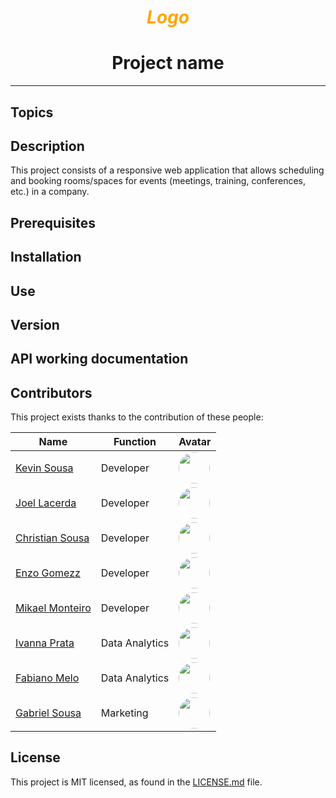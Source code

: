 <h1 align="center" style="color:orange"> <i>Logo</i> </h1>

<h1 align="center"> Project name </h1>

---

## Topics

## Description

This project consists of a responsive web application that allows scheduling and booking rooms/spaces for events (meetings, training, conferences, etc.) in a company.



## Prerequisites


## Installation

## Use

## Version

## API working documentation

## Contributors

This project exists thanks to the contribution of these people:

| Name | Function | Avatar |
| --- | --- | --- |
| <a href="https://github.com/kevinDsousa">Kevin Sousa</a> | Developer |  <a href="https://github.com/kevinDsousa"><img src="https://github.com/kevinDsousa.png" width="50" style="border-radius:50%"></a> |
| <a href="https://github.com/joellacerda">Joel Lacerda</a> | Developer | <a href="https://github.com/joellacerda"><img src="https://github.com/joellacerda.png" width="50" style="border-radius:50%"></a> |
| <a href="https://github.com/christiansousadev">Christian Sousa</a> | Developer | <a href="https://github.com/christiansousadev"><img src="https://github.com/christiansousadev.png" width="50" style="border-radius:50%"></a> |
| <a href="https://github.com/enzogomezz">Enzo Gomezz</a> | Developer | <a href="https://github.com/enzogomezz"><img src="https://github.com/enzogomezz.png" width="50" style="border-radius:50%"></a> |
| <a href="https://github.com/mikaelmonteirodev">Mikael Monteiro</a> |Developer | <a href="https://github.com/mikaelmonteirodev"><img src="https://github.com/mikaelmonteirodev.png" width="50" style="border-radius:50%"></a> |
| <a href="https://github.com/ivannaprata">Ivanna Prata</a> | Data Analytics |  <a href="https://github.com/ivannaprata"><img src="https://github.com/ivannaprata.png" width="50" style="border-radius:50%"></a> |
| <a href="https://github.com/fabianopmelo">Fabiano Melo</a> | Data Analytics | <a href="https://github.com/fabianopmelo"><img src="https://github.com/fabianopmelo.png" width="50" style="border-radius:50%"></a> |
| <a href="https://github.com/gabrielsousarod">Gabriel Sousa</a>| Marketing| <a href="https://github.com/gabriellsousa"><img src="https://github.com/gabrielsousarod.png" width="50" style="border-radius:50%"></a> |

## License

This project is MIT licensed, as found in the <a href="https://github.com/HackathonTeam05/Guardian/blob/main/LICENSE">LICENSE.md</a> file.